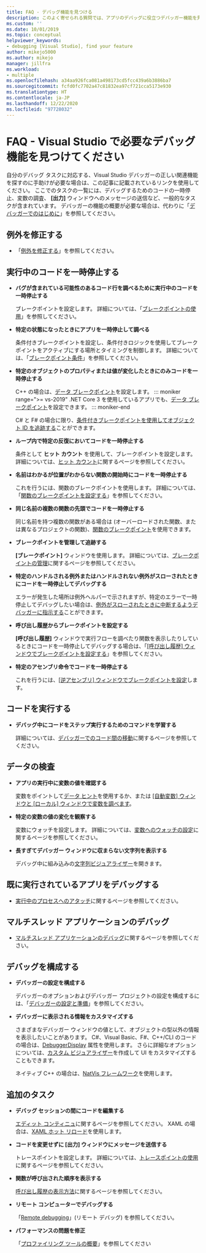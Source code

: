 ```yaml
---
title: FAQ - デバッグ機能を見つける
description: このよく寄せられる質問では、アプリのデバッグに役立つデバッガー機能を見つかります。
ms.custom: ''
ms.date: 10/01/2019
ms.topic: conceptual
helpviewer_keywords:
- debugging [Visual Studio], find your feature
author: mikejo5000
ms.author: mikejo
manager: jillfra
ms.workload:
- multiple
ms.openlocfilehash: a34aa926fca081a498173cd5fcc439a6b3886ba7
ms.sourcegitcommit: fcfd0fc7702a47c81832ea97cf721cca5173e930
ms.translationtype: HT
ms.contentlocale: ja-JP
ms.lasthandoff: 12/22/2020
ms.locfileid: "97728032"
---
```

# <a name="faq---find-the-debugging-feature-you-need-in-visual-studio"></a>FAQ - Visual Studio で必要なデバッグ機能を見つけてください

自分のデバッグ タスクに対応する、Visual Studio デバッガーの正しい関連機能を探すのに手助けが必要な場合は、この記事に記載されているリンクを使用してください。 ここでのタスクの一覧には、デバッグするためのコードの一時停止、変数の調査、 **[出力]** ウィンドウへのメッセージの送信など、一般的なタスクが含まれています。 デバッガーの機能の概要が必要な場合は、代わりに「[デバッガーでのはじめに](debugger-feature-tour.md)」を参照してください。

## <a name="fix-an-exception"></a>例外を修正する

- 「[例外を修正する](write-better-code-with-visual-studio.md#fix-an-exception)」を参照してください。

## <a name="pause-running-code"></a>実行中のコードを一時停止する

- **バグが含まれている可能性のあるコード行を調べるために実行中のコードを一時停止する**

  ブレークポイントを設定します。 詳細については、「[ブレークポイントの使用](using-breakpoints.md)」を参照してください。

- **特定の状態になったときにアプリを一時停止して調べる**

  条件付きブレークポイントを設定し、条件付きロジックを使用してブレークポイントをアクティブにする場所とタイミングを制御します。 詳細については、「[ブレークポイント条件](using-breakpoints.md#breakpoint-conditions)」を参照してください。

- **特定のオブジェクトのプロパティまたは値が変化したときにのみコードを一時停止する**

  C++ の場合は、[データ ブレークポイント](using-breakpoints.md#BKMK_set_a_data_breakpoint_native_cplusplus)を設定します。 
  ::: moniker range=">= vs-2019"
  .NET Core 3 を使用しているアプリでも、[データ ブレークポイント](using-breakpoints.md#BKMK_set_a_data_breakpoint_managed)を設定できます。
  ::: moniker-end

  C# と F# の場合に限り、[条件付きブレークポイントを使用してオブジェクト ID を追跡する](using-breakpoints.md#using-object-ids-in-breakpoint-conditions-c-and-f)ことができます。

- **ループ内で特定の反復においてコードを一時停止する**

  条件として **ヒット カウント** を使用して、ブレークポイントを設定します。 詳細については、[ヒット カウント](using-breakpoints.md#set-a-hit-count-condition)に関するページを参照してください。

- **名前はわかるが位置がわからない関数の開始時にコードを一時停止する**

  これを行うには、関数のブレークポイントを使用します。 詳細については、「[関数のブレークポイントを設定する](using-breakpoints.md#BKMK_Set_a_breakpoint_in_a_source_file)」を参照してください。

- **同じ名前の複数の関数の先頭でコードを一時停止する**

  同じ名前を持つ複数の関数がある場合は (オーバーロードされた関数、または異なるプロジェクトの関数)、[関数のブレークポイント](using-breakpoints.md#BKMK_Set_a_breakpoint_in_a_source_file)を使用できます。

- **ブレークポイントを管理して追跡する**

  **[ブレークポイント]** ウィンドウを使用します。 詳細については、[ブレークポイントの管理](using-breakpoints.md#BKMK_Specify_advanced_properties_of_a_breakpoint_)に関するページを参照してください。

- **特定のハンドルされる例外またはハンドルされない例外がスローされたときにコードを一時停止してデバッグする**

  エラーが発生した場所は例外ヘルパーで示されますが、特定のエラーで一時停止してデバッグしたい場合は、[例外がスローされたときに中断するようデバッガーに指示する](managing-exceptions-with-the-debugger.md#tell-the-debugger-to-break-when-an-exception-is-thrown)ことができます。

- **呼び出し履歴からブレークポイントを設定する**

  **[呼び出し履歴]** ウィンドウで実行フローを調べたり関数を表示したりしているときにコードを一時停止してデバッグする場合は、「[[呼び出し履歴] ウィンドウでブレークポイントを設定する](using-breakpoints.md#BKMK_Set_a_breakpoint_from_debugger_windows)」を参照してください。

- **特定のアセンブリ命令でコードを一時停止する**

  これを行うには、[[逆アセンブリ] ウィンドウでブレークポイントを設定](using-breakpoints.md#BKMK_Set_a_breakpoint_from_debugger_windows)します。

## <a name="execute-code"></a>コードを実行する

- **デバッグ中にコードをステップ実行するためのコマンドを学習する**

  詳細については、[デバッガーでのコード間の移動](navigating-through-code-with-the-debugger.md)に関するページを参照してください。

## <a name="inspect-data"></a>データの検査

- **アプリの実行中に変数の値を確認する**

  変数をポイントして[データ ヒント](view-data-values-in-data-tips-in-the-code-editor.md)を使用するか、または [[自動変数] ウィンドウと [ローカル] ウィンドウで変数を調べます](autos-and-locals-windows.md)。

- **特定の変数の値の変化を観察する**

  変数にウォッチを設定します。 詳細については、[変数へのウォッチの設定](watch-and-quickwatch-windows.md)に関するページを参照してください。

- **長すぎてデバッガー ウィンドウに収まらない文字列を表示する**

  デバッグ中に組み込みの[文字列ビジュアライザー](view-strings-visualizer.md)を開きます。

## <a name="debug-an-app-that-is-already-running"></a>既に実行されているアプリをデバッグする

- [実行中のプロセスへのアタッチ](attach-to-running-processes-with-the-visual-studio-debugger.md)に関するページを参照してください。

## <a name="debug-multithreaded-applications"></a>マルチスレッド アプリケーションのデバッグ

- [マルチスレッド アプリケーションのデバッグ](debug-multithreaded-applications-in-visual-studio.md)に関するページを参照してください。

## <a name="configure-debugging"></a>デバッグを構成する

- **デバッガーの設定を構成する**

  デバッガーのオプションおよびデバッガー プロジェクトの設定を構成するには、「[デバッガーの設定と準備](debugger-settings-and-preparation.md)」を参照してください。

- **デバッガーに表示される情報をカスタマイズする**

  さまざまなデバッガー ウィンドウの値として、オブジェクトの型以外の情報を表示したいことがあります。 C#、Visual Basic、F#、C++/CLI のコードの場合は、[DebuggerDisplay](using-the-debuggerdisplay-attribute.md) 属性を使用します。 さらに詳細なオプションについては、[カスタム ビジュアライザー](create-custom-visualizers-of-data.md)を作成して UI をカスタマイズすることもできます。

  ネイティブ C++ の場合は、[NatVis フレームワーク](create-custom-views-of-native-objects.md)を使用します。

## <a name="additional-tasks"></a>追加のタスク

- **デバッグ セッションの間にコードを編集する**

  [エディット コンティニュ](edit-and-continue.md)に関するページを参照してください。 XAML の場合は、[XAML ホット リロード](../xaml-tools/xaml-hot-reload.md)を使用します。

- **コードを変更せずに [出力] ウィンドウにメッセージを送信する**

  トレースポイントを設定します。 詳細については、[トレースポイントの使用](using-tracepoints.md)に関するページを参照してください。

- **関数が呼び出された順序を表示する**

  [呼び出し履歴の表示方法](how-to-use-the-call-stack-window.md)に関するページを参照してください。

- **リモート コンピューターでデバッグする**

  「[Remote debugging](remote-debugging.md)」(リモート デバッグ) を参照してください。

- **パフォーマンスの問題を修正**

  「[プロファイリング ツールの概要](../profiling/profiling-feature-tour.md)」を参照してください
